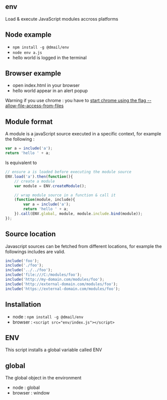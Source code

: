 ## env

Load & execute JavaScript modules accross platforms

## Node example

- `npm install -g @dmail/env`
- `node env a.js`
- hello world is logged in the terminal

## Browser example

- open index.html in your browser
- hello world appear in an alert popup

Warning if you use chrome : you have to [start chrome using the flag --allow-file-access-from-files](http://www.chrome-allow-file-access-from-file.com)

## Module format

A module is a javaScript source executed in a specific context, for example the following : 

```javascript
var a = include('a');
return 'hello ' + a;
```

Is equivalent to

```javascript
// ensure a is loaded before executing the module source
ENV.load('a').then(function(){
	// create a module
	var module = ENV.createModule();

	// wrap module source in a function & call it
	(function(module, include){
		var a = include('a');
		return 'hello ' + a;
	}).call(ENV.global, module, module.include.bind(module));
});
```

## Source location

Javascript sources can be fetched from different locations, for example the followings includes are valid.

```javascript
include('foo');
include('./foo');
include('../../foo');
include('file:///C:/modules/foo');
include('http://my-domain.com/modules/foo');
include('http://external-domain.com/modules/foo');
include('https://external-domain.com/modules/foo');
```

## Installation

- node : `npm install -g @dmail/env`<br />
- browser : `<script src="env/index.js"></script>`

## ENV

This script installs a global variable called ENV

## global

The global object in the environment

- node : global
- browser : window
